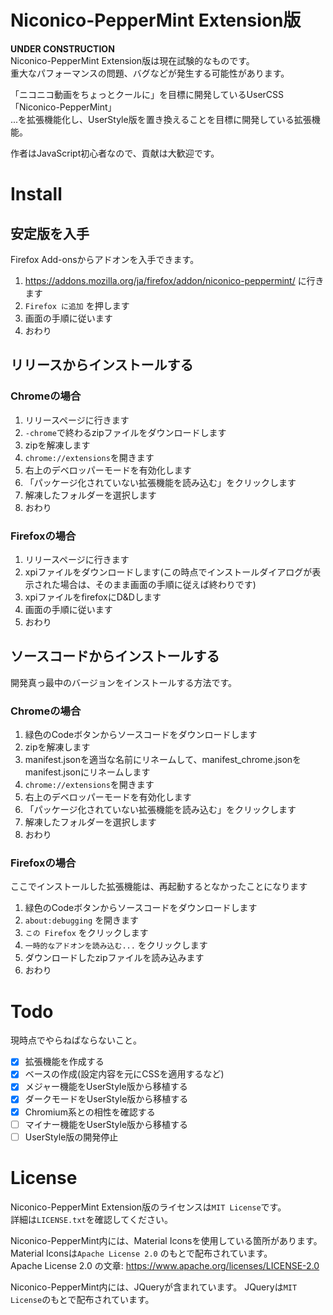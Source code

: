 # Niconico-PepperMint Extension版
**UNDER CONSTRUCTION**  
Niconico-PepperMint Extension版は現在試験的なものです。  
重大なパフォーマンスの問題、バグなどが発生する可能性があります。

「ニコニコ動画をちょっとクールに」を目標に開発しているUserCSS「Niconico-PepperMint」  
...を拡張機能化し、UserStyle版を置き換えることを目標に開発している拡張機能。

作者はJavaScript初心者なので、貢献は大歓迎です。  

# Install
## 安定版を入手
Firefox Add-onsからアドオンを入手できます。
1. https://addons.mozilla.org/ja/firefox/addon/niconico-peppermint/ に行きます
2. ``Firefox に追加`` を押します
3. 画面の手順に従います
4. おわり
## リリースからインストールする
### Chromeの場合
1. リリースページに行きます
2. ``-chrome``で終わるzipファイルをダウンロードします
3. zipを解凍します
4. ``chrome://extensions``を開きます
5. 右上のデベロッパーモードを有効化します
6. 「パッケージ化されていない拡張機能を読み込む」をクリックします
7. 解凍したフォルダーを選択します
8. おわり
### Firefoxの場合
1. リリースページに行きます
2. xpiファイルをダウンロードします(この時点でインストールダイアログが表示された場合は、そのまま画面の手順に従えば終わりです)
3. xpiファイルをfirefoxにD&Dします
4. 画面の手順に従います
5. おわり
## ソースコードからインストールする
開発真っ最中のバージョンをインストールする方法です。
### Chromeの場合
1. 緑色のCodeボタンからソースコードをダウンロードします
2. zipを解凍します
3. manifest.jsonを適当な名前にリネームして、manifest_chrome.jsonをmanifest.jsonにリネームします
4. ``chrome://extensions``を開きます
5. 右上のデベロッパーモードを有効化します
6. 「パッケージ化されていない拡張機能を読み込む」をクリックします
7. 解凍したフォルダーを選択します
8. おわり
### Firefoxの場合
ここでインストールした拡張機能は、再起動するとなかったことになります  
1. 緑色のCodeボタンからソースコードをダウンロードします
2. ``about:debugging`` を開きます
3. ``この Firefox`` をクリックします
4. ``一時的なアドオンを読み込む...`` をクリックします
5. ダウンロードしたzipファイルを読み込みます
6. おわり

# Todo
現時点でやらねばならないこと。  
- [x] 拡張機能を作成する
- [x] ベースの作成(設定内容を元にCSSを適用するなど)
- [x] メジャー機能をUserStyle版から移植する
- [x] ダークモードをUserStyle版から移植する
- [x] Chromium系との相性を確認する
- [ ] マイナー機能をUserStyle版から移植する
- [ ] UserStyle版の開発停止

# License
Niconico-PepperMint Extension版のライセンスは``MIT License``です。  
詳細は``LICENSE.txt``を確認してください。  

Niconico-PepperMint内には、Material Iconsを使用している箇所があります。    
Material Iconsは``Apache License 2.0`` のもとで配布されています。  
Apache License 2.0 の文章: https://www.apache.org/licenses/LICENSE-2.0

Niconico-PepperMint内には、JQueryが含まれています。
JQueryは``MIT License``のもとで配布されています。